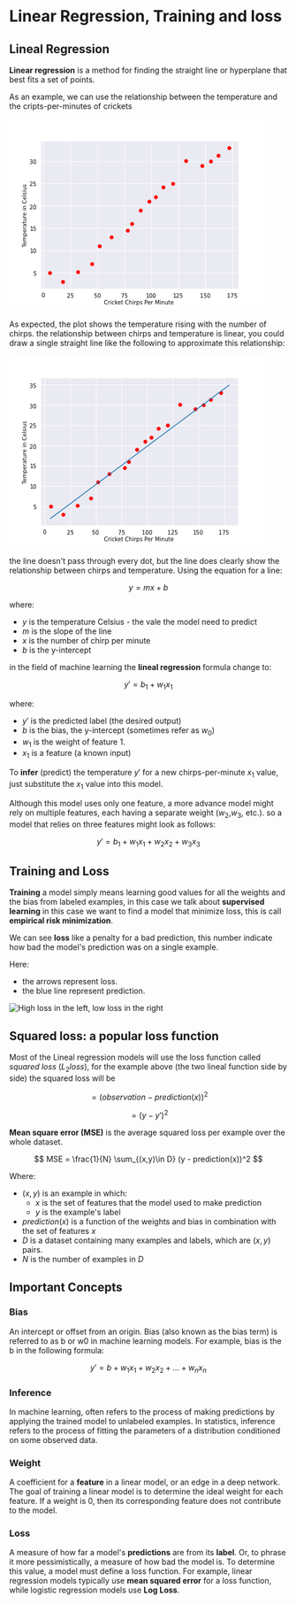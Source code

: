 Linear Regression, Training and loss
====================================

## Lineal Regression

**Linear regression** is a method for finding the straight line or hyperplane that best fits a set of points.

As an example, we can use the relationship between the temperature and the cripts-per-minutes of crickets

![Chirps per Minute vs. Temperature in Celsius.](../images/CricketPoints.png)

As expected, the plot shows the temperature rising with the number of chirps. the relationship between chirps and temperature is linear, you could draw a single straight line like the following to approximate this relationship:

![A linear relationship](../images/CricketLine.png)

the line doesn't pass through every dot, but the line does clearly show the relationship between chirps and temperature. Using the equation for a line:

$$
 y = mx + b
$$

where:

* $y$ is the temperature Celsius - the vale the model need to predict
* $m$ is the slope of the line
* $x$ is the number of chirp per minute
* $b$ is the y-intercept

in the field of machine learning the **lineal regression** formula change to:

$$
 y' = b_1 + w_1x_1
$$

where:

* $y'$ is the predicted label (the desired output)
* $b$ is the bias, the y-intercept (sometimes refer as $w_0$)
* $w_1$ is the weight of feature 1.
* $x_1$ is a feature (a known input)

To **infer** (predict) the temperature $y'$ for a new chirps-per-minute $x_1$ value, just substitute the $x_1$ value into this model.

Although this model uses only one feature, a more advance model might rely on multiple features, each having a separate weight ($w_2$,$w_3$, etc.). so a model that relies on three features might look as follows:

$$
 y' = b_1 + w_1x_1 + w_2x_2 + w_3x_3
$$

## Training and Loss

**Training** a model simply means learning good values for all the weights and the bias from labeled examples, in this case we talk about __supervised learning__ in this case we want to find a model that minimize loss, this is call **empirical risk minimization**.

We can see **loss** like a penalty for a bad prediction, this number indicate  how bad the model's prediction was on a single example.

Here:

* the arrows represent loss.
* the blue line represent prediction.

![High loss in the left, low loss in the right](/images/LossSideBySide.png)


## Squared loss: a popular loss function

Most of the Lineal regression models will use the loss function called _squared loss_ ($L_2 loss$), for the example above (the two lineal function side by side) the squared loss will be

$$
= (observation - prediction(x))^2
$$

$$
= ( y - y' )^2
$$

**Mean square error (MSE)** is the average squared loss per example over the whole dataset.

$$
MSE = \frac{1}{N} \sum_{(x,y)\in D} (y - prediction(x))^2
$$

Where:

* $(x,y)$ is an example in which:
	- $x$ is the set of features that the model used to make prediction
	- $y$ is the example's label
* $prediction(x)$ is a function of the weights and bias in combination with the set of features $x$
* $D$ is a dataset containing many examples and labels, which are $(x,y)$ pairs.
* $N$ is the number of examples in $D$

## Important Concepts

### Bias

An intercept or offset from an origin. Bias (also known as the bias term) is referred to as b or w0 in machine learning models. For example, bias is the b in the following formula:

$$
y' = b + w_1x_1 + w_2x_2 + ... + w_nx_n
$$

### Inference

In machine learning, often refers to the process of making predictions by applying the trained model to unlabeled examples. In statistics, inference refers to the process of fitting the parameters of a distribution conditioned on some observed data.

### Weight

A coefficient for a **feature** in a linear model, or an edge in a deep network. The goal of training a linear model is to determine the ideal weight for each feature. If a weight is $0$, then its corresponding feature does not contribute to the model.

### Loss

A measure of how far a model's **predictions** are from its **label**. Or, to phrase it more pessimistically, a measure of how bad the model is. To determine this value, a model must define a loss function. For example, linear regression models typically use **mean squared error** for a loss function, while logistic regression models use **Log Loss**.
